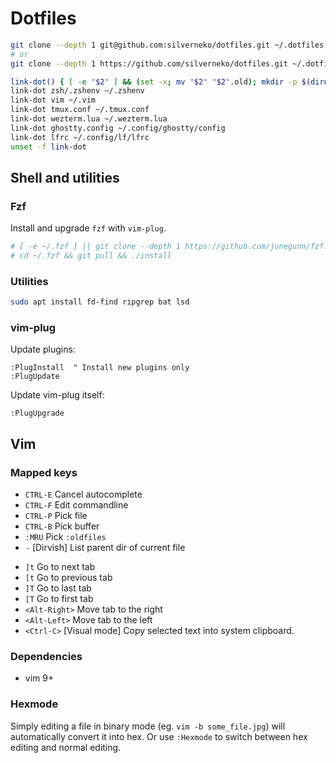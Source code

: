 # Dotfiles

```sh
git clone --depth 1 git@github.com:silverneko/dotfiles.git ~/.dotfiles
# or
git clone --depth 1 https://github.com/silverneko/dotfiles.git ~/.dotfiles
```

```sh
link-dot() { [ -e "$2" ] && (set -x; mv "$2" "$2".old); mkdir -p $(dirname "$2"); (set -x; ln -s ~/.dotfiles/"$1" "$2") }
link-dot zsh/.zshenv ~/.zshenv
link-dot vim ~/.vim
link-dot tmux.conf ~/.tmux.conf
link-dot wezterm.lua ~/.wezterm.lua
link-dot ghostty.config ~/.config/ghostty/config
link-dot lfrc ~/.config/lf/lfrc
unset -f link-dot
```


## Shell and utilities

### Fzf

Install and upgrade `fzf` with `vim-plug`.

```sh
# [ -e ~/.fzf ] || git clone --depth 1 https://github.com/junegunn/fzf.git ~/.fzf
# cd ~/.fzf && git pull && ./install
```

### Utilities

```sh
sudo apt install fd-find ripgrep bat lsd
```

### vim-plug

Update plugins:
```
:PlugInstall  " Install new plugins only
:PlugUpdate
```

Update vim-plug itself:
```
:PlugUpgrade
```


## Vim

### Mapped keys

* `CTRL-E`              Cancel autocomplete
* `CTRL-F`              Edit commandline
* `CTRL-P`              Pick file
* `CTRL-B`              Pick buffer
* `:MRU`                Pick `:oldfiles`
* `-`                   [Dirvish] List parent dir of current file

- `]t`                  Go to next tab
- `[t`                  Go to previous tab
- `]T`                  Go to last tab
- `[T`                  Go to first tab
- `<Alt-Right>`         Move tab to the right
- `<Alt-Left>`          Move tab to the left
- `<Ctrl-C>`            [Visual mode] Copy selected text into system clipboard.


### Dependencies
- vim 9+


### Hexmode
Simply editing a file in binary mode (eg. `vim -b some_file.jpg`)
will automatically convert it into hex.
Or use `:Hexmode` to switch between hex editing and normal editing.
